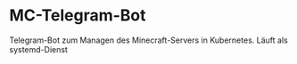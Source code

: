 # MC-Telegram-Bot
Telegram-Bot zum Managen des Minecraft-Servers in Kubernetes. Läuft als systemd-Dienst
